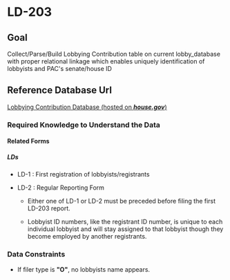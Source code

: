 # LD-203

## Goal 
Collect/Parse/Build Lobbying Contribution table on current lobby_database with proper relational linkage which enables uniquely identification of lobbyists and PAC's senate/house ID

## Reference Database Url
[Lobbying Contribution Database (hosted on ***house.gov***)](https://disclosurespreview.house.gov/?index=%22lobbying-contributions%22&size=10&sort=[{%22_score%22:true},{%22field%22:%22organizationName%22,%22order%22:%22asc%22}])

### Required Knowledge to Understand the Data
####  Related Forms
##### LDs
- LD-1 : First registration of lobbyists/registrants

- LD-2 : Regular Reporting Form

    - Either one of LD-1 or LD-2 must be preceded before filing the first LD-203 report.

    - Lobbyist ID numbers, like the registrant ID number, is unique to each individual lobbyist and will stay assigned to that lobbyist though they become employed by another registrants.

### Data Constraints
- If filer type is **"O"**, no lobbyists name appears.  